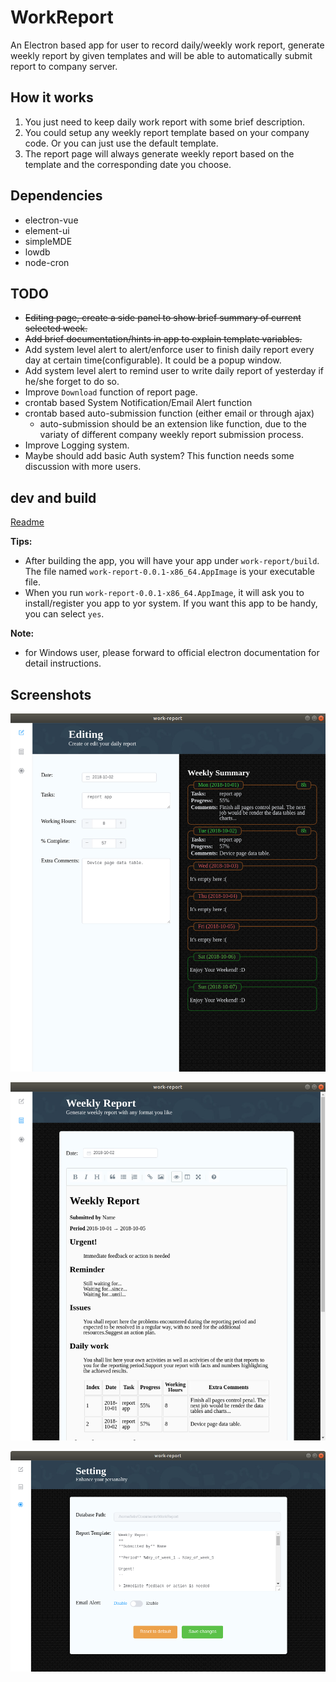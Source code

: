 # WorkReport

An Electron based app for user to record daily/weekly work report, generate weekly report by given templates and will be able to automatically submit report to company server.

## How it works

1. You just need to keep daily work report with some brief description. 
2. You could setup any weekly report template based on your company code. Or you can just use the default template.
3. The report page will always generate weekly report based on the template and the corresponding date you choose.

## Dependencies

* electron-vue
* element-ui
* simpleMDE
* lowdb
* node-cron

## TODO

* ~~Editing page, create a side panel to show brief summary of current selected week.~~
* ~~Add brief documentation/hints in app to explain template variables.~~
* Add system level alert to alert/enforce user to finish daily report every day at certain time(configurable). It could be a popup window.
* Add system level alert to remind user to write daily report of yesterday if he/she forget to do so.
* Improve `Download` function of report page.
* crontab based System Notification/Email Alert function
* crontab based auto-submission function (either email or through ajax)
  * auto-submission should be an extension like function, due to the variaty of different company weekly report submission process. 
* Improve Logging system. 
* Maybe should add basic Auth system? This function needs some discussion with more users.

## dev and build

[Readme](https://github.com/phoenixzqy/WorkReport/tree/master/work-report)

**Tips:**

* After building the app, you will have your app under `work-report/build`. The file named `work-report-0.0.1-x86_64.AppImage` is your executable file.
* When you run `work-report-0.0.1-x86_64.AppImage`, it will ask you to install/register you app to yor system. If you want this app to be handy, you can select `yes`.

**Note:**

* for Windows user, please forward to official electron documentation for detail instructions.

## Screenshots

![Editing page](https://github.com/phoenixzqy/WorkReport/blob/master/images/editing_page.png?raw=true)

![Report Page](https://github.com/phoenixzqy/WorkReport/blob/master/images/report_page.png?raw=true)

![Setting Page](https://github.com/phoenixzqy/WorkReport/blob/master/images/setting_page.png?raw=true)

